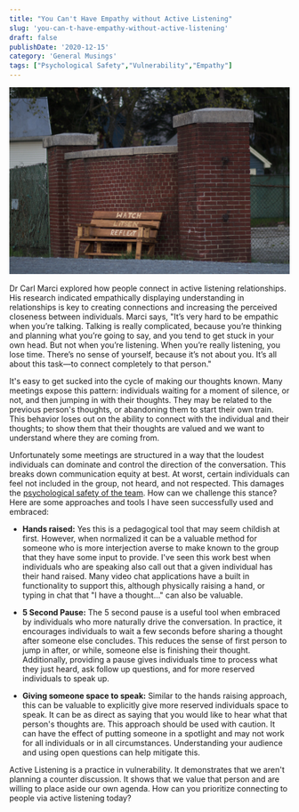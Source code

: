 ```yaml
---
title: "You Can't Have Empathy without Active Listening"
slug: 'you-can-t-have-empathy-without-active-listening'
draft: false
publishDate: '2020-12-15'
category: 'General Musings'
tags: ["Psychological Safety","Vulnerability","Empathy"]
---
```

![You Can't Have Empathy without Active Listening](images/watch-listen-reflect-bench.jpg#center)

Dr Carl Marci explored how people connect in active listening relationships. His research indicated empathically displaying understanding in relationships is key to creating connections and increasing the perceived closeness between individuals. Marci says, "It’s very hard to be empathic when you’re talking. Talking is really complicated, because you’re thinking and planning what you’re going to say, and you tend to get stuck in your own head. But not when you’re listening. When you’re really listening, you lose time. There’s no sense of yourself, because it’s not about you. It’s all about this task—to connect completely to that person." 

It's easy to get sucked into the cycle of making our thoughts known. Many meetings expose this pattern: individuals waiting for a moment of silence, or not, and then jumping in with their thoughts. They may be related to the previous person's thoughts, or abandoning them to start their own train. This behavior loses out on the ability to connect with the individual and their thoughts; to show them that their thoughts are valued and we want to understand where they are coming from.

Unfortunately some meetings are structured in a way that the loudest individuals can dominate and control the direction of the conversation. This breaks down communication equity at best. At worst, certain individuals can feel not included in the group, not heard, and not respected. This damages the [psychological safety of the team](/blog/2020/12/07/the-importance-of-creating-psychological-safety). How can we challenge this stance? Here are some approaches and tools I have seen successfully used and embraced:

* **Hands raised:** Yes this is a pedagogical tool that may seem childish at first. However, when normalized it can be a valuable method for someone who is more interjection averse to make known to the group that they have some input to provide. I've seen this work best when individuals who are speaking also call out that a given individual has their hand raised. Many video chat applications have a built in functionality to support this, although physically raising a hand, or typing in chat that "I have a thought..." can also be valuable. 

* **5 Second Pause:** The 5 second pause is a useful tool when embraced by individuals who more naturally drive the conversation. In practice, it encourages individuals to wait a few seconds before sharing a thought after someone else concludes. This reduces the sense of first person to jump in after, or while, someone else is finishing their thought. Additionally, providing a pause gives individuals time to process what they just heard, ask follow up questions, and for more reserved individuals to speak up. 

* **Giving someone space to speak:** Similar to the hands raising approach, this can be valuable to explicitly give more reserved individuals space to speak. It can be as direct as saying that you would like to hear what that person's thoughts are. This approach should be used with caution. It can have the effect of putting someone in a spotlight and may not work for all individuals or in all circumstances. Understanding your audience and using open questions can help mitigate this.

Active Listening is a practice in vulnerability. It demonstrates that we aren't planning a counter discussion. It shows that we value that person and are willing to place aside our own agenda. How can you prioritize connecting to people via active listening today?
